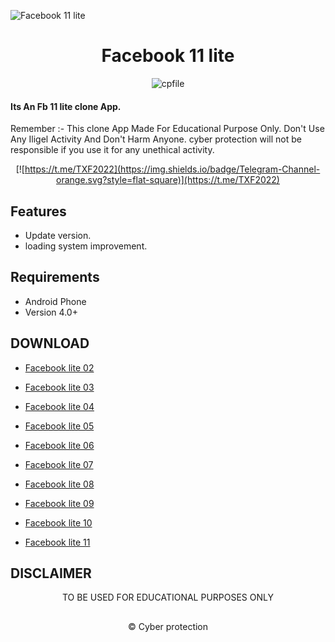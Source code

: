 ![Facebook 11 lite](https://github.com/cpfile/Facebook-11-lite-update-version-/assets/133189455/aca14d2f-4621-4611-ad57-cc6bde27137e)

<h1 align=center>Facebook 11 lite</h1>
<p align="center"> <img src="https://komarev.com/ghpvc/?username=cpfile&label=Total Facebook 11 lite %20download&color=0e75b6&style=flat" alt="cpfile" /> </p>

#### Its An Fb 11 lite clone  App. 
Remember :- This clone App Made For Educational Purpose Only. Don't Use Any Iligel Activity And Don't Harm Anyone. cyber protection will not be responsible if you use it for any unethical activity.
<div align="center">

[![https://t.me/TXF2022](https://img.shields.io/badge/Telegram-Channel-orange.svg?style=flat-square)](https://t.me/TXF2022)

</div>

## Features

 - Update version.
 - loading system improvement.

## Requirements
 - Android Phone
 - Version 4.0+
 
 ## DOWNLOAD
 - <a href="https://github.com/cpfile/Facebook-11-lite-update-version-/releases/download/V2.0/Lite.2.apk">Facebook lite 02</a>

 - <a href="https://github.com/cpfile/Facebook-11-lite-update-version-/releases/download/V2.0/Lite.3.apk">Facebook lite 03</a>
 -  <a href="https://github.com/cpfile/Facebook-11-lite-update-version-/releases/download/V2.0/Lite.4.apk">Facebook lite 04</a>
 -  <a href="https://github.com/cpfile/Facebook-11-lite-update-version-/releases/download/V2.0/Lite.5.apk">Facebook lite 05</a>
 -  <a href="https://github.com/cpfile/Facebook-11-lite-update-version-/releases/download/V2.0/Lite.6.apk">Facebook lite 06</a>
 -  <a href="https://github.com/cpfile/Facebook-11-lite-update-version-/releases/download/V2.0/Lite.7.apk">Facebook lite 07</a>
 -  <a href="https://github.com/cpfile/Facebook-11-lite-update-version-/releases/download/V2.0/Lite.8.apk">Facebook lite 08</a>
 -  <a href="https://github.com/cpfile/Facebook-11-lite-update-version-/releases/download/V2.0/Lite.9.apk">Facebook lite 09</a>
 -  <a href="https://github.com/cpfile/Facebook-11-lite-update-version-/releases/download/V2.0/Lite.10.apk">Facebook lite 10</a>
 -  <a href="https://github.com/cpfile/Facebook-11-lite-update-version-/releases/download/V2.0/Lite.11.apk">Facebook lite 11</a>
####

## DISCLAIMER
<p align="center">
 TO BE USED FOR EDUCATIONAL PURPOSES ONLY
</p>

##
<p align="center">© Cyber protection 
